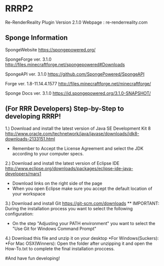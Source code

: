 # RRRP2
Re-RenderReality Plugin Version 2.1.0 Webpage : re-renderreality.com

## Sponge Information

SpongeWebsite
https://spongepowered.org/

SpongeForge ver. 3.1.0
http://files.minecraftforge.net/spongepowered#Downloads

SpongeAPI ver. 3.1.0
https://github.com/SpongePowered/SpongeAPI

Forge ver. 1.8-11.14.4.1577
http://files.minecraftforge.net/minecraftforge/

Sponge Docs ver. 3.1.0
https://jd.spongepowered.org/3.1.0-SNAPSHOT/


## (For RRR Developers) Step-by-Step to developing RRRP!

1.)
Download and install the latest version of Java SE Development Kit 8
http://www.oracle.com/technetwork/java/javase/downloads/jdk8-downloads-2133151.html

* Remember to Accept the License Agreement and select the JDK according to your computer specs.

2.)
Download and install the latest version of Eclipse IDE 
http://www.eclipse.org/downloads/packages/eclipse-ide-java-developers/mars1

* Download links on the right side of the page 
* When you open Eclipse make sure you accept the default location of your workspace

3.)
Download and install Git
https://git-scm.com/downloads
** IMPORTANT: During the installation process you want to select the following configuration:
* On the step "Adjusting your PATH environment" you want to select the "Use Git for Windows Command Prompt"

4.)
Download this file and unzip it on your desktop
*For Windows(Suckers):
*For Mac OSX(Winners):
Open the folder after unzipping it and open the How-To.txt to complete the final installation proccess. 

#And have fun developing!


